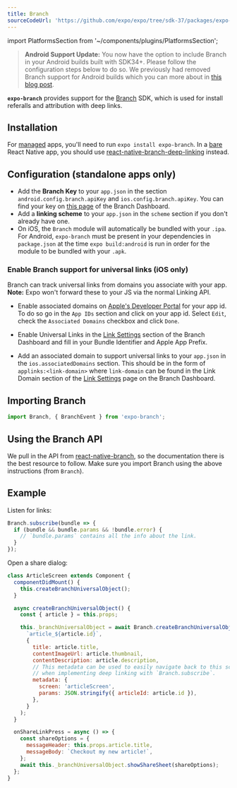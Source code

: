 ```yaml
---
title: Branch
sourceCodeUrl: 'https://github.com/expo/expo/tree/sdk-37/packages/expo-branch'
---
```


import PlatformsSection from '~/components/plugins/PlatformsSection';

> **Android Support Update:** You now have the option to include Branch in your Android builds built with SDK34+. Please follow the configuration steps below to do so. We previously had removed Branch support for Android builds which you can more about in [this blog post](https://blog.expo.io/changes-to-expo-branch-support-d002c4bc564e).

**`expo-branch`** provides support for the [Branch](https://branch.io/) SDK, which is used for install referalls and attribution with deep links.

<PlatformsSection android emulator ios simulator />

## Installation

For [managed](../../introduction/managed-vs-bare/#managed-workflow) apps, you'll need to run `expo install expo-branch`. In a [bare](../../introduction/managed-vs-bare/#bare-workflow) React Native app, you should use [react-native-branch-deep-linking](https://github.com/BranchMetrics/react-native-branch-deep-linking) instead.

## Configuration (standalone apps only)

- Add the **Branch Key** to your `app.json` in the section `android.config.branch.apiKey` and `ios.config.branch.apiKey`. You can find your key on [this page](https://dashboard.branch.io/account-settings/app) of the Branch Dashboard.
- Add a **linking scheme** to your `app.json` in the `scheme` section if you don't already have one.
- On iOS, the `Branch` module will automatically be bundled with your `.ipa`. For Android, `expo-branch` must be present in your dependencies in `package.json` at the time `expo build:android` is run in order for the module to be bundled with your `.apk`.

### Enable Branch support for universal links (iOS only)

Branch can track universal links from domains you associate with your app. **Note:** Expo won't forward these to your JS via the normal Linking API.

- Enable associated domains on [Apple's Developer Portal](https://developer.apple.com/account/ios/identifier/bundle) for your app id. To do so go in the `App IDs` section and click on your app id. Select `Edit`, check the `Associated Domains` checkbox and click `Done`.

- Enable Universal Links in the [Link Settings](https://dashboard.branch.io/link-settings) section of the Branch Dashboard and fill in your Bundle Identifier and Apple App Prefix.

- Add an associated domain to support universal links to your `app.json` in the `ios.associatedDomains` section. This should be in the form of `applinks:<link-domain>` where `link-domain` can be found in the Link Domain section of the [Link Settings](https://dashboard.branch.io/link-settings) page on the Branch Dashboard.

## Importing Branch

```javascript
import Branch, { BranchEvent } from 'expo-branch';
```

## Using the Branch API

We pull in the API from [react-native-branch](https://github.com/BranchMetrics/react-native-branch-deep-linking#usage), so the documentation there is the best resource to follow. Make sure you import Branch using the above instructions (from `Branch`).

## Example

Listen for links:

```javascript
Branch.subscribe(bundle => {
  if (bundle && bundle.params && !bundle.error) {
    // `bundle.params` contains all the info about the link.
  }
});
```

Open a share dialog:

```javascript
class ArticleScreen extends Component {
  componentDidMount() {
    this.createBranchUniversalObject();
  }

  async createBranchUniversalObject() {
    const { article } = this.props;

    this._branchUniversalObject = await Branch.createBranchUniversalObject(
      `article_${article.id}`,
      {
        title: article.title,
        contentImageUrl: article.thumbnail,
        contentDescription: article.description,
        // This metadata can be used to easily navigate back to this screen
        // when implementing deep linking with `Branch.subscribe`.
        metadata: {
          screen: 'articleScreen',
          params: JSON.stringify({ articleId: article.id }),
        },
      }
    );
  }

  onShareLinkPress = async () => {
    const shareOptions = {
      messageHeader: this.props.article.title,
      messageBody: `Checkout my new article!`,
    };
    await this._branchUniversalObject.showShareSheet(shareOptions);
  };
}
```

#
